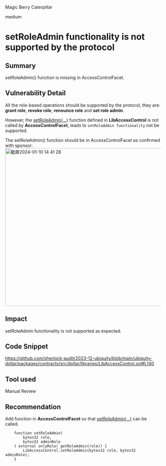 Magic Berry Caterpillar

medium

# setRoleAdmin functionality is not supported by the protocol

## Summary
setRoleAdmin() function is missing in AccessControlFacet.

## Vulnerability Detail
All the role-based operations should be supported by the protocol, they are: **grant role**, **revoke role**, **renounce role** and **set role admin**.

However, the [setRoleAdmin(...)](https://github.com/sherlock-audit/2023-12-ubiquity/blob/main/ubiquity-dollar/packages/contracts/src/dollar/libraries/LibAccessControl.sol#L140) function defined in **LibAccessControl** is not called by **AccessControlFacet**, leads to `setRoleAdmin functionality` not be supported.

The setRoleAdmin() function should be in AccessControlFacet as confirmed with sponsor:
<img width="509" alt="截屏2024-01-10 14 41 28" src="https://github.com/sherlock-audit/2023-12-ubiquity-Coinstein/assets/16879758/0aacfa96-5483-490e-9763-1060ec7af22b">

## Impact
setRoleAdmin functionality is not supported as expected.

## Code Snippet
https://github.com/sherlock-audit/2023-12-ubiquity/blob/main/ubiquity-dollar/packages/contracts/src/dollar/libraries/LibAccessControl.sol#L140

## Tool used
Manual Review

## Recommendation
Add function in **AccessControlFacet** so that [setRoleAdmin(...)](https://github.com/sherlock-audit/2023-12-ubiquity/blob/main/ubiquity-dollar/packages/contracts/src/dollar/libraries/LibAccessControl.sol#L140) can be called.
```solidity
    function setRoleAdmin(
        bytes32 role,
        bytes32 adminRole
    ) external onlyRole(_getRoleAdmin(role)) {
        LibAccessControl.setRoleAdmin(bytes32 role, bytes32 adminRole);
    }
```